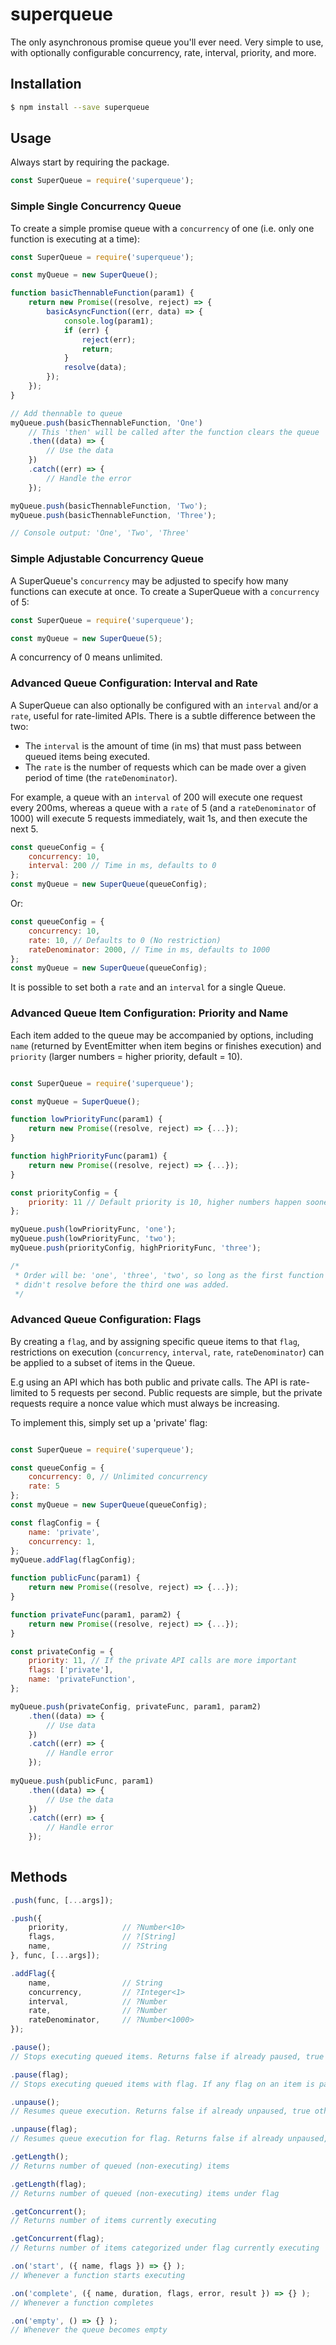 # superqueue

The only asynchronous promise queue you'll ever need. Very simple to use, with optionally configurable concurrency, rate, interval, priority, and more.
 
Installation
------------

```sh
$ npm install --save superqueue
```

Usage
-----

Always start by requiring the package.

```js
const SuperQueue = require('superqueue');
```

### Simple Single Concurrency Queue ###

To create a simple promise queue with a `concurrency` of one (i.e. only one function is executing at a time):

```js
const SuperQueue = require('superqueue');

const myQueue = new SuperQueue();

function basicThennableFunction(param1) {
    return new Promise((resolve, reject) => {
        basicAsyncFunction((err, data) => {
            console.log(param1);
            if (err) {
                reject(err);
                return;
            }
            resolve(data);
        });
    });
}

// Add thennable to queue
myQueue.push(basicThennableFunction, 'One')
    // This 'then' will be called after the function clears the queue
    .then((data) => {
        // Use the data
    })
    .catch((err) => {
        // Handle the error
    });

myQueue.push(basicThennableFunction, 'Two');
myQueue.push(basicThennableFunction, 'Three');

// Console output: 'One', 'Two', 'Three'
```

### Simple Adjustable Concurrency Queue ###

A SuperQueue's `concurrency` may be adjusted to specify how many functions can execute at once. To create a SuperQueue with a `concurrency` of 5:

```js
const SuperQueue = require('superqueue');

const myQueue = new SuperQueue(5);
```
A concurrency of 0 means unlimited.

### Advanced Queue Configuration: Interval and Rate ###

A SuperQueue can also optionally be configured with an `interval` and/or a `rate`, useful for rate-limited APIs. There is a subtle difference between the two:

* The `interval` is the amount of time (in ms) that must pass between queued items being executed.
* The `rate` is the number of requests which can be made over a given period of time (the `rateDenominator`).

For example, a queue with an `interval` of 200 will execute one request every 200ms, whereas a queue with a `rate` of 5 (and a `rateDenominator` of 1000) will execute 5 requests immediately, wait 1s, and then execute the next 5.

```js
const queueConfig = {
    concurrency: 10,
    interval: 200 // Time in ms, defaults to 0
};
const myQueue = new SuperQueue(queueConfig);

```
Or:
```js
const queueConfig = {
    concurrency: 10,
    rate: 10, // Defaults to 0 (No restriction)
    rateDenominator: 2000, // Time in ms, defaults to 1000
};
const myQueue = new SuperQueue(queueConfig);
```

It is possible to set both a `rate` and an `interval` for a single Queue.

### Advanced Queue Item Configuration: Priority and Name ###

Each item added to the queue may be accompanied by options, including `name` (returned by EventEmitter when item begins or finishes execution) and `priority` (larger numbers = higher priority, default = 10).

```js

const SuperQueue = require('superqueue');

const myQueue = SuperQueue();

function lowPriorityFunc(param1) {
    return new Promise((resolve, reject) => {...});
}

function highPriorityFunc(param1) {
    return new Promise((resolve, reject) => {...});
}

const priorityConfig = {
    priority: 11 // Default priority is 10, higher numbers happen sooner
};

myQueue.push(lowPriorityFunc, 'one');
myQueue.push(lowPriorityFunc, 'two');
myQueue.push(priorityConfig, highPriorityFunc, 'three');

/* 
 * Order will be: 'one', 'three', 'two', so long as the first function
 * didn't resolve before the third one was added.
 */

```

### Advanced Queue Configuration: Flags ###

By creating a `flag`, and by assigning specific queue items to that `flag`, restrictions on execution (`concurrency`, `interval`, `rate`, `rateDenominator`) can be applied to a subset of items in the Queue.

E.g using an API which has both public and private calls. The API is rate-limited to 5 requests per second. Public requests are simple, but the private requests require a nonce value which must always be increasing.

To implement this, simply set up a 'private' flag:

```js

const SuperQueue = require('superqueue');

const queueConfig = {
    concurrency: 0, // Unlimited concurrency
    rate: 5
};
const myQueue = new SuperQueue(queueConfig);

const flagConfig = {
    name: 'private',
    concurrency: 1,
};
myQueue.addFlag(flagConfig);

function publicFunc(param1) {
    return new Promise((resolve, reject) => {...});
}

function privateFunc(param1, param2) {
    return new Promise((resolve, reject) => {...});
}

const privateConfig = {
    priority: 11, // If the private API calls are more important
    flags: ['private'],
    name: 'privateFunction',
};

myQueue.push(privateConfig, privateFunc, param1, param2)
    .then((data) => {
        // Use data
    })
    .catch((err) => {
        // Handle error
    });
    
myQueue.push(publicFunc, param1)
    .then((data) => {
        // Use the data
    })
    .catch((err) => {
        // Handle error
    });
    
```

Methods
-------
```js
.push(func, [...args]);

.push({
	priority,            // ?Number<10>
	flags,               // ?[String]
	name,                // ?String
}, func, [...args]);

.addFlag({
	name,                // String
	concurrency,         // ?Integer<1>
	interval,            // ?Number
	rate,                // ?Number
	rateDenominator,     // ?Number<1000>
});

.pause();
// Stops executing queued items. Returns false if already paused, true otherwise.

.pause(flag);
// Stops executing queued items with flag. If any flag on an item is paused, the item will never execute. Returns false if already paused, true otherwise.

.unpause();
// Resumes queue execution. Returns false if already unpaused, true otherwise.

.unpause(flag);
// Resumes queue execution for flag. Returns false if already unpaused, true otherwise.

.getLength();
// Returns number of queued (non-executing) items

.getLength(flag);
// Returns number of queued (non-executing) items under flag

.getConcurrent();
// Returns number of items currently executing

.getConcurrent(flag);
// Returns number of items categorized under flag currently executing

.on('start', ({ name, flags }) => {} );
// Whenever a function starts executing

.on('complete', ({ name, duration, flags, error, result }) => {} );
// Whenever a function completes

.on('empty', () => {} );
// Whenever the queue becomes empty
```